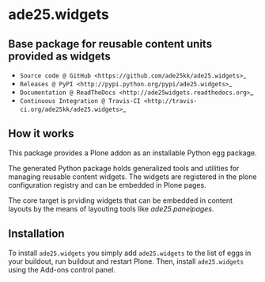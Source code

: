 # ade25.widgets

## Base package for reusable content units provided as widgets

* `Source code @ GitHub <https://github.com/ade25kk/ade25.widgets>`_
* `Releases @ PyPI <http://pypi.python.org/pypi/ade25.widgets>`_
* `Documentation @ ReadTheDocs <http://ade25widgets.readthedocs.org>`_
* `Continuous Integration @ Travis-CI <http://travis-ci.org/ade25kk/ade25.widgets>`_

## How it works

This package provides a Plone addon as an installable Python egg package.

The generated Python package holds generalized tools and utilities for managing
reusable content widgets. The widgets are registered in the plone configuration
registry and can be embedded in Plone pages.

The core target is prviding widgets that can be embedded in content layouts by the
means of layouting tools like *ade25.panelpages*.

## Installation

To install `ade25.widgets` you simply add ``ade25.widgets``
to the list of eggs in your buildout, run buildout and restart Plone.
Then, install `ade25.widgets` using the Add-ons control panel.
